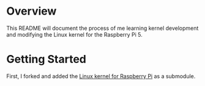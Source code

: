 # Overview

This README will document the process of me learning kernel development and modifying the Linux kernel for the Raspberry Pi 5.

# Getting Started

First, I forked and added the [Linux kernel for Raspberry Pi](https://github.com/Dishoungh/linux-rpi.git) as a submodule.
